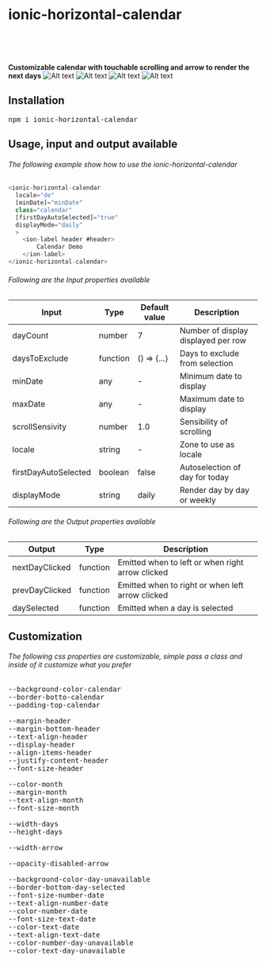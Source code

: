 # ionic-horizontal-calendar

<pre>



</pre>


**Customizable calendar with touchable scrolling and arrow to render the next days**
![Alt text](https://github.com/daniele92vp/ionic-horizontal-calendar/blob/master/screenshot/screenshot1.PNG "Title")
![Alt text](./screenshot/screenshot2.PNG?raw=true "Title")
![Alt text](./screenshot/screenshot3.PNG?raw=true "Title")
![Alt text](./screenshot/screenshot4.PNG?raw=true "Title")

## Installation

<pre>npm i ionic-horizontal-calendar</pre>

## Usage, input and output available

###### The following example show how to use the ionic-horizontal-calendar

```javascript
<ionic-horizontal-calendar 
  locale="de" 
  [minDate]="minDate"
  class="calendar"
  [firstDayAutoSelected]="true"
  displayMode="daily"
  >
    <ion-label header #header>
        Calendar Demo
    </ion-label>
</ionic-horizontal-calendar>
```


###### Following are the Input properties available

Input | Type | Default value | Description
------------ | ------------- | ------------- | -------------
dayCount  | number | 7 | Number of display displayed per row
daysToExclude  | function | () => {...} | Days to exclude from selection
minDate | any | - | Minimum date to display
maxDate | any | - | Maximum date to display
scrollSensivity | number | 1.0 | Sensibility of scrolling
locale | string | - | Zone to use as locale
firstDayAutoSelected | boolean | false | Autoselection of day for today
displayMode | string | daily | Render day by day or weekly

###### Following are the Output properties available
Output | Type | Description
------------ | ------------- | -------------
nextDayClicked | function | Emitted when to left or when right arrow clicked
prevDayClicked | function | Emitted when to right or when left arrow clicked
daySelected | function | Emitted when a day is selected

## Customization

###### The following css properties are customizable, simple pass a class and inside of it customize what you prefer

<pre>
--background-color-calendar
--border-botto-calendar
--padding-top-calendar

--margin-header
--margin-bottom-header
--text-align-header
--display-header
--align-items-header
--justify-content-header
--font-size-header
  
--color-month
--margin-month
--text-align-month
--font-size-month
  
--width-days
--height-days
    
--width-arrow

--opacity-disabled-arrow
    
--background-color-day-unavailable
--border-bottom-day-selected
--font-size-number-date
--text-align-number-date
--color-number-date
--font-size-text-date
--color-text-date
--text-align-text-date
--color-number-day-unavailable
--color-text-day-unavailable        
</pre>
